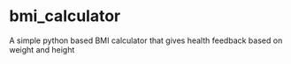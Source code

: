 # bmi_calculator
A simple python based BMI calculator that gives health feedback based on weight and height
